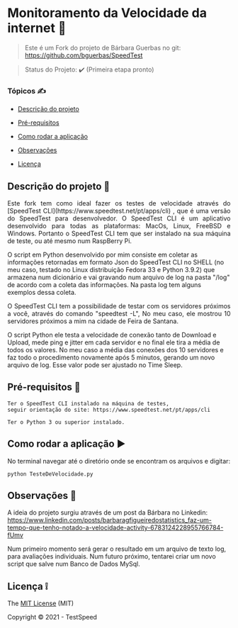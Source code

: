   #                                          Monitoramento da Velocidade da internet :signal_strength:

> Este é um Fork do projeto de Bárbara Guerbas no git: https://github.com/bguerbas/SpeedTest


> Status do Projeto: :heavy_check_mark: (Primeira etapa pronto)

### Tópicos :writing_hand:

- [Descrição do projeto](#descrição-do-projeto-file_folder)

- [Pré-requisitos](#pré-requisitos-pushpin)

- [Como rodar a aplicação](#como-rodar-a-aplicação-arrow_forward)

- [Observações](#observações-eyes)

- [Licença](#licença-grey_exclamation)



## Descrição do projeto :file_folder:

<p align="justify">
Este fork tem como ideal fazer os testes de velocidade através do [SpeedTest CLI](https://www.speedtest.net/pt/apps/cli) , que é uma versão do SpeedTest para desenvolvedor. O SpeedTest CLI é um aplicativo desenvolvido para todas as plataformas: MacOs, Linux, FreeBSD e Windows.
Portanto o SpeedTest CLI tem que ser instalado na sua máquina de teste, ou até mesmo num RaspBerry Pi.

O script em Python desenvolvido por mim consiste em coletar as informações retornadas em formato Json do SpeedTest CLI no SHELL (no meu caso, testado no Linux distribuição Fedora 33 e Python 3.9.2) que armazena num dicionário e vai gravando num arquivo de log na pasta "/log" de acordo com a coleta das informações. Na pasta log tem alguns exemplos dessa coleta. 
</p>

<p align="justify">
O SpeedTest CLI  tem a possibilidade de testar com os servidores próximos a você, através do comando "speedtest -L", No meu caso, ele mostrou 10 servidores próximos a mim na cidade de Feira de Santana.

O script Python ele testa a velocidade de conexão tanto de Download e Upload, mede ping e jitter em cada servidor e no final ele tira a média de todos os valores. No meu caso a média das conexões dos 10 servidores e faz todo o procedimento novamente após 5 minutos, gerando um novo arquivo de log. Esse valor pode ser ajustado no Time Sleep.
</p>



## Pré-requisitos :pushpin:

```
Ter o SpeedTest CLI instalado na máquina de testes,
seguir orientação do site: https://www.speedtest.net/pt/apps/cli
```
```
Ter o Python 3 ou superior instalado.
```

## Como rodar a aplicação :arrow_forward:

No terminal navegar até o diretório onde se encontram os arquivos e digitar:
```
python TesteDeVelocidade.py
```

## Observações :eyes:

A ideia do projeto surgiu através de um post da Bárbara no Linkedin: https://www.linkedin.com/posts/barbaragfigueiredostatistics_faz-um-tempo-que-tenho-notado-a-velocidade-activity-6783124228955766784-fUmv

Num primeiro momento será gerar o resultado em um arquivo de texto log, para avaliações individuais.
Num futuro próximo, tentarei criar um novo script que salve num Banco de Dados MySql.


## Licença :grey_exclamation:

The [MIT License]() (MIT)

Copyright :copyright: 2021 - TestSpeed
